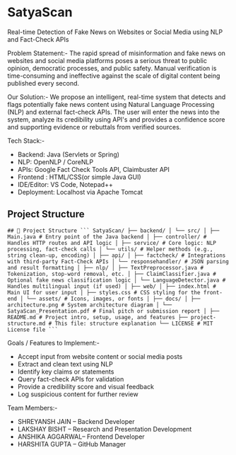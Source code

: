 # SatyaScan
Real-time Detection of Fake News on Websites or Social Media using NLP and Fact-Check APIs

Problem Statement:-
The rapid spread of misinformation and fake news on websites and social media platforms poses a serious threat to public opinion, democratic processes, and public safety. Manual verification is time-consuming and ineffective against the scale of digital content being published every second.

Our Solution:-
We propose an intelligent, real-time system that detects and flags potentially fake news content using Natural Language Processing (NLP) and external fact-check APIs. The user will enter the news into the system, analyze its credibility using API's and provides a confidence score and supporting evidence or rebuttals from verified sources.

Tech Stack:-
- Backend: Java (Servlets or Spring)
- NLP: OpenNLP / CoreNLP 
- APIs: Google Fact Check Tools API, Claimbuster API
- Frontend : HTML/CSS(or simple Java GUI)
- IDE/Editor: VS Code, Notepad++
- Deployment: Localhost via Apache Tomcat

##  Project Structure
  <pre><code>## 🧱 Project Structure ``` SatyaScan/ ├── backend/ │ └── src/ │ ├── Main.java # Entry point of the Java backend │ ├── controller/ # Handles HTTP routes and API logic │ ├── service/ # Core logic: NLP processing, fact-check calls │ └── utils/ # Helper methods (e.g., string clean-up, encoding) │ ├── api/ │ ├── factcheck/ # Integrations with third-party Fact-Check APIs │ └── responsehandler/ # JSON parsing and result formatting │ ├── nlp/ │ ├── TextPreprocessor.java # Tokenization, stop-word removal, etc. │ ├── ClaimClassifier.java # Optional fake news classification logic │ └── LanguageDetector.java # Handles multilingual input (if used) │ ├── web/ │ ├── index.html # Main UI for user input │ ├── styles.css # CSS styling for the front-end │ └── assets/ # Icons, images, or fonts │ ├── docs/ │ ├── architecture.png # System architecture diagram │ └── SatyaScan_Presentation.pdf # Final pitch or submission report │ ├── README.md # Project intro, setup, usage, and features ├── project-structure.md # This file: structure explanation └── LICENSE # MIT License file ``` </code></pre>

Goals / Features to Implement:-
-  Accept input from website content or social media posts
-  Extract and clean text using NLP
-  Identify key claims or statements
-  Query fact-check APIs for validation
-  Provide a credibility score and visual feedback
-  Log suspicious content for further review

 Team Members:-
- SHREYANSH JAIN – Backend Developer
- LAKSHAY BISHT – Research and Presentation Development 
- ANSHIKA AGGARWAL– Frontend Developer
- HARSHITA GUPTA – GitHub Manager 







